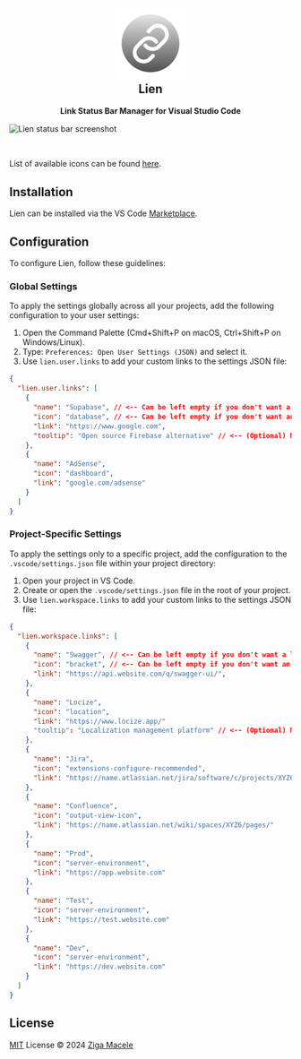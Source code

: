 <h2 align="center"><img src="./res/icon.png" height="128"><br>Lien</h2>
<p align="center"><strong>Link Status Bar Manager for Visual Studio Code</strong></p>

<img align="center" alt="Lien status bar screenshot" src="https://github.com/user-attachments/assets/e3213995-fa10-44ca-96c1-fc4e01d2db29">

&nbsp;

List of available icons can be found [here](https://code.visualstudio.com/api/references/icons-in-labels#icon-listing).


## Installation

Lien can be installed via the VS Code [Marketplace](https://marketplace.visualstudio.com/items?itemName=zigamacele.lien).

## Configuration
To configure Lien, follow these guidelines:

### Global Settings
To apply the settings globally across all your projects, add the following configuration to your user settings:

1. Open the Command Palette (Cmd+Shift+P on macOS, Ctrl+Shift+P on Windows/Linux).
2. Type: `Preferences: Open User Settings (JSON)` and select it.
3. Use `lien.user.links` to add your custom links to the settings JSON file:

```json
{
  "lien.user.links": [
    {
      "name": "Supabase", // <-- Can be left empty if you don't want a label
      "icon": "database", // <-- Can be left empty if you don't want an icon
      "link": "https://www.google.com",
      "tooltip": "Open source Firebase alternative" // <-- (Optional) Name is used as tooltip if there is no tooltip provided
    },
    {
      "name": "AdSense",
      "icon": "dashboard",
      "link": "google.com/adsense"
    }
  ]
}
```

### Project-Specific Settings
To apply the settings only to a specific project, add the configuration to the `.vscode/settings.json` file within your project directory:

1. Open your project in VS Code.
2. Create or open the `.vscode/settings.json` file in the root of your project.
3. Use `lien.workspace.links` to add your custom links to the settings JSON file:

```json
{
  "lien.workspace.links": [
    {
      "name": "Swagger", // <-- Can be left empty if you don't want a label
      "icon": "bracket", // <-- Can be left empty if you don't want an icon
      "link": "https://api.website.com/q/swagger-ui/",
    },
    {
      "name": "Locize",
      "icon": "location",
      "link": "https://www.locize.app/"
      "tooltip": "Localization management platform" // <-- (Optional) Name is used as tooltip if there is no tooltip provided
    },
    {
      "name": "Jira",
      "icon": "extensions-configure-recommended",
      "link": "https://name.atlassian.net/jira/software/c/projects/XYZ6/"
    },
    {
      "name": "Confluence",
      "icon": "output-view-icon",
      "link": "https://name.atlassian.net/wiki/spaces/XYZ6/pages/"
    },
    {
      "name": "Prod",
      "icon": "server-environment",
      "link": "https://app.website.com"
    },
    {
      "name": "Test",
      "icon": "server-environment",
      "link": "https://test.website.com"
    },
    {
      "name": "Dev",
      "icon": "server-environment",
      "link": "https://dev.website.com"
    }
  ]
}
```



## License

[MIT](./LICENSE) License © 2024 [Ziga Macele](https://github.com/zigamacele)

